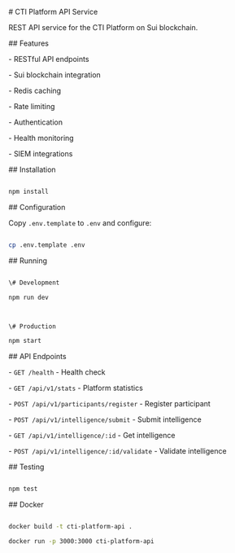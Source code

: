 \# CTI Platform API Service



REST API service for the CTI Platform on Sui blockchain.



\## Features



\- RESTful API endpoints

\- Sui blockchain integration

\- Redis caching

\- Rate limiting

\- Authentication

\- Health monitoring

\- SIEM integrations



\## Installation



```bash

npm install

```



\## Configuration



Copy `.env.template` to `.env` and configure:



```bash

cp .env.template .env

```



\## Running



```bash

\# Development

npm run dev



\# Production

npm start

```



\## API Endpoints



\- `GET /health` - Health check

\- `GET /api/v1/stats` - Platform statistics

\- `POST /api/v1/participants/register` - Register participant

\- `POST /api/v1/intelligence/submit` - Submit intelligence

\- `GET /api/v1/intelligence/:id` - Get intelligence

\- `POST /api/v1/intelligence/:id/validate` - Validate intelligence



\## Testing



```bash

npm test

```



\## Docker



```bash

docker build -t cti-platform-api .

docker run -p 3000:3000 cti-platform-api

```

